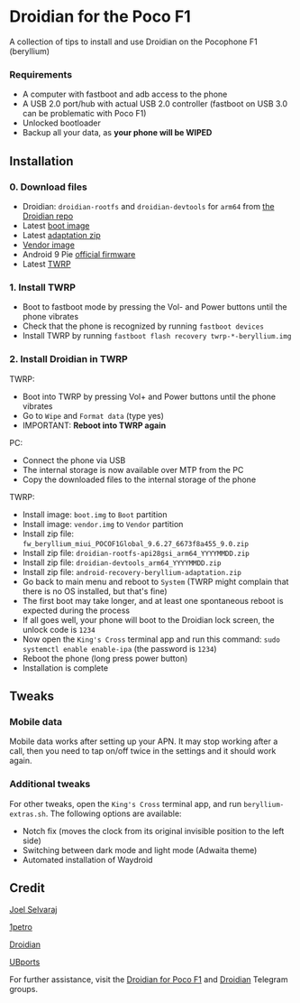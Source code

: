 # Droidian for the Poco F1
A collection of tips to install and use Droidian on the Pocophone F1 (beryllium)

### Requirements
- A computer with fastboot and adb access to the phone
- A USB 2.0 port/hub with actual USB 2.0 controller (fastboot on USB 3.0 can be problematic with Poco F1)
- Unlocked bootloader
- Backup all your data, as **your phone will be WIPED**

## Installation
### 0. Download files
- Droidian: `droidian-rootfs` and `droidian-devtools` for `arm64` from [the Droidian repo](https://github.com/droidian-images/rootfs-api28gsi-all/releases/tag/droidian%2Fbullseye%2F23)
- Latest [boot image](https://github.com/Unofficial-droidian-for-pocof1/linux_android_xiaomi_beryllium/releases)
- Latest [adaptation zip](https://github.com/Unofficial-droidian-for-pocof1/android-recovery-beryllium-adaptation/releases)
- [Vendor image](https://github.com/ubports-beryllium/artifacts/releases/download/v3/vendor.img)
- Android 9 Pie [official firmware](https://xiaomifirmwareupdater.com/download/?file=fw_beryllium_miui_POCOF1Global_9.6.27_6673f8a455_9.0.zip)
- Latest [TWRP](https://dl.twrp.me/beryllium/)

### 1. Install TWRP 
- Boot to fastboot mode by pressing the Vol- and Power buttons until the phone vibrates
- Check that the phone is recognized by running `fastboot devices`
- Install TWRP by running `fastboot flash recovery twrp-*-beryllium.img`

### 2. Install Droidian in TWRP
TWRP:
- Boot into TWRP by pressing Vol+ and Power buttons until the phone vibrates
- Go to `Wipe` and `Format data` (type yes)
- IMPORTANT: **Reboot into TWRP again**

PC:
- Connect the phone via USB
- The internal storage is now available over MTP from the PC
- Copy the downloaded files to the internal storage of the phone

TWRP:
- Install image: `boot.img` to `Boot` partition
- Install image: `vendor.img` to `Vendor` partition
- Install zip file: `fw_beryllium_miui_POCOF1Global_9.6.27_6673f8a455_9.0.zip`
- Install zip file: `droidian-rootfs-api28gsi_arm64_YYYYMMDD.zip` 
- Install zip file: `droidian-devtools_arm64_YYYYMMDD.zip`
- Install zip file: `android-recovery-beryllium-adaptation.zip`
- Go back to main menu and reboot to `System` (TWRP might complain that there is no OS installed, but that's fine)
- The first boot may take longer, and at least one spontaneous reboot is expected during the process
- If all goes well, your phone will boot to the Droidian lock screen, the unlock code is `1234`
- Now open the `King's Cross` terminal app and run this command: `sudo systemctl enable enable-ipa` (the password is `1234`)
- Reboot the phone (long press power button)
- Installation is complete

## Tweaks
### Mobile data
Mobile data works after setting up your APN. It may stop working after a call, then you need to tap on/off twice in the settings and it should work again.

### Additional tweaks
For other tweaks, open the `King's Cross` terminal app, and run `beryllium-extras.sh`.
The following options are available:
- Notch fix (moves the clock from its original invisible position to the left side)
- Switching between dark mode and light mode (Adwaita theme)
- Automated installation of Waydroid

## Credit
[Joel Selvaraj](https://github.com/joelselvaraj)

[1petro](https://github.com/1petro)

[Droidian](http://droidian.org/)

[UBports](https://ubuntu-touch.io/)


For further assistance, visit the [Droidian for Poco F1](https://t.me/pocof1droidian) and [Droidian](https://t.me/droidianlinux) Telegram groups.
